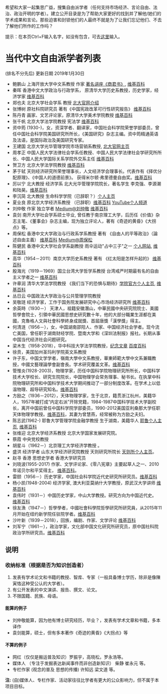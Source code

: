 希望和大家一起集思广益，搜集自由派学者（任何支持市场经济、言论自由、法治、政治开明的学者）。建立公开目录是为了帮助大家更好的找到并了解他/她们的学术成果和言论。那些迫害和封锁他们的人最终不就是为了让我们忘记他们、不去了解他们所作的工作吗？

提示：在本页Ctrl+F输入名字，如没有包含，可去[这里](https://github.com/civicforum/civicforum.github.io/issues/52)输入。
# 当代中文自由派学者列表
(排名不分先后) 更新日期 2019年1月30日

* 鲍鹏山 上海开放大学中文系教授 作家 [著名讲座《商君书》](https://www.youtube.com/watch?v=eYHB5iKKzt0), [维基百科](https://zh.wikipedia.org/zh-hans/%E9%B2%8D%E9%B9%8F%E5%B1%B1)
* 秦晖 香港中文大学政治与行政学系， 原清华大学历史系教授，历史学家，经济学家 [维基百科](https://zh.wikipedia.org/zh-hans/%E7%A7%A6%E6%99%96)
* 郑也夫 北京大学社会学系 教授 [北大官网介绍](http://www.shehui.pku.edu.cn/sz/content.aspx?nodeid=586)
* 张博树 原社科院研究员 著有《中国宪政改革可行性研究报告》 [维基百科](https://zh.wikipedia.org/zh/%E5%BC%A0%E5%8D%9A%E6%A0%91)
* 陈丹青 画家、文艺评论家，原清华大学美术学院教授 [维基百科](https://zh.wikipedia.org/zh-hans/%E9%99%88%E4%B8%B9%E9%9D%92)
* 张千帆 北京大学法学院教授 宪法学 [维基百科](https://zh.wikipedia.org/zh-hans/%E5%BC%A0%E5%8D%83%E5%B8%86)
* 资中筠 (1930-)，女，资深学者、翻译家，中国社会科学院荣誉学部委员，曾任中国社会科学院美国研究所所长，《美国研究》杂志主编。资中筠精通英语及法语，是国际政治及美国研究专家。
* 王建国 北京大学光华管理学院市场营销系教授, [北大官网主页](http://scholar.pku.edu.cn/jgwang/home)
* 周孝正 中国人民大学法律社会学系任教授、中国人民大学法律社会学研究所所长、中国人民大学国际关系学院外交系主任 [维基百科](https://zh.wikipedia.org/zh-hans/%E5%91%A8%E5%AD%9D%E6%AD%A3)
* 贺卫方 北京大学法学院教授 [维基百科](https://zh.wikipedia.org/zh-hans/%E8%B4%BA%E5%8D%AB%E6%96%B9) 
* 茅于轼 天则经济研究所荣誉理事长，人文经济学会理事长。代表作有《择优分配原理》、《中国人的道德前景》。 获得米尔顿·弗里德曼自由奖。[维基百科](https://zh.wikipedia.org/zh-hans/%E8%8C%85%E4%BA%8E%E8%BD%BC)
* 厉以宁 北大教授 经济学系 北大光华管理学院院长，著名学生 李克强、李源潮和陆昊。[维基百科](https://zh.wikipedia.org/zh-hans/%E5%8E%89%E4%BB%A5%E5%AE%81)
* 李沉简 北大教授 生命科学学院（已辞职？）[个人主页](http://scholar.pku.edu.cn/cjli/home)
* 夏业良 原北京大学经济系教授 （已辞职）[维基百科](https://zh.wikipedia.org/zh-hans/%E9%99%88%E4%B8%B9%E9%9D%92) [YouTube个人频道](https://www.youtube.com/channel/UCkHvF7S9qpBudjVvrjqz-8g)
* 刘仲敬 作家 独立学者 [Medium@刘仲敬](https://medium.com/@LiuZhongjing) [维基百科](https://zh.wikipedia.org/zh-hans/%E5%8A%89%E4%BB%B2%E6%95%AC)
* 袁剑 南开大学社会学系硕士毕业, 曾任教于南京理工大学，后历任《价值》杂志主笔、《董事会》杂志主编，现为独立评论人，著有《奇迹的黄昏》《大拐点》等。
* 周保松 香港中文大学政治与行政系学系教授 著有 《自由人的平等政治》（論述自由主義） [维基百科](https://zh.wikipedia.org/zh/%E5%91%A8%E4%BF%9D%E6%9D%BE) [Medium@周保松](https://medium.com/@pochungchow/%E5%81%9A%E4%B8%80%E9%9A%BB%E6%9C%89%E5%B0%8A%E5%9A%B4%E7%9A%84%E8%9B%8B-822345487ce4)
* 陈健民 香港中文大学社会学系副教授 雨伞运动"占中三子"之一 [个人网站](https://chankinman.wordpress.com/), [维基百科](https://zh.wikipedia.org/zh/%E9%99%B3%E5%81%A5%E6%B0%91_(%E7%A4%BE%E6%9C%83%E5%AD%B8%E8%80%85))
* 高华（1954－2011）南京大学历史系教授 著有 《红太阳是怎样升起的》 [维基百科](https://zh.wikipedia.org/zh-hans/%E9%AB%98%E5%8D%8E)
* 殷海光（1919－1969）国立台湾大学哲学系教授 台湾戒严时期最有名的自由主义学者之一 [维基百科](https://zh.wikipedia.org/zh/%E6%AE%B7%E6%B5%B7%E5%85%89)
* 许章润 清华大学法学院教授 《我们当下的恐惧与期待》[学院官方个人主页](https://www.tsinghua.edu.cn/publish/law/3563/2010/20101220194652775652930/20101220194652775652930_.html), [维基百科](https://zh.wikipedia.org/zh-hans/%E8%AE%B8%E7%AB%A0%E6%B6%A6)
* 丛日云 中国政法大学政治与公共管理学院教授
* 吴敬琏 经济学家，工作于国务院发展研究中心市场经济研究所 [维基百科](https://zh.wikipedia.org/zh-hans/%E5%90%B4%E6%95%AC%E7%90%8F)
* 余英時（1930－） 天津人，祖籍安徽潛山，中華民國中央研究院院士、美國哲學會院士，引領中華民國思想史研究數十年，他的大部分職業生涯都在美國，克魯格人文與社會科學終身成就獎、首屆唐獎「漢學獎」得主。
* 何清涟（1956－），女，中国湖南邵阳人、作家、中国经济社会学者。现今流亡美国，曾任职于湖南财经学院、暨南大学和《深圳法制报》报社。长期从事中国当代经济社会问题研究。 
* 梁木生（1958-2018），华中科技大学法学院教授，[纪念文章](https://www.jianshu.com/p/b718c669c38e) [百度百科](https://baike.baidu.com/item/%E6%A2%81%E6%9C%A8%E7%94%9F)
* 徐贲，美国加州圣玛利学院英文系教授
* 许子东，中国文学学者，嶺南大學中文系教授，華東師範大學中文系兼職教授，中國文藝理論學會副會長。学术研究覆盖文革。[维基百科]()
* 管惟炎(1928-2003)，物理学家，历任中国科学院物理研究所所长，中国科学技术大学校长、研究生院院长，中国物理学会常务理事、秘书长。在执掌中科院物理研究所和中国科学技术大学期间推动了一部分制度改革。在学术上以低温物理、超导研究知名。[维基百科](https://zh.wikipedia.org/zh-hans/%E7%AE%A1%E6%83%9F%E7%82%8E) 
* 方励之（1936－2012），天体物理学家，生于北京，籍贯浙江杭州，美籍华人，1957年被打成“内定右派”开除党籍，1984-1987中国科学技术大学副校长，离开中国前曾任中国科学院学部委员，1990-2012美国亚利桑那大学任职天体物理学教授。[维基百科](https://zh.wikipedia.org/zh-hans/%E6%96%B9%E5%8A%B1%E4%B9%8B)，其妻为曾慧燕，经常被称为方励之夫妇。
* 陈志武(1962-) 耶鲁大学管理学院金融学教授 生于湖南，美籍华人 [耶鲁个人主页](http://som.yale.edu/zhiwu-chen), [维基百科](https://zh.wikipedia.org/zh-hans/%E9%99%88%E5%BF%97%E6%AD%A6)
* 张维迎 北京大学经济系教授 北京大学国家发展研究院。
* 蔡霞 中央党校教授
* 胡星斗（1962－）北京理工大学经济学教授 。 
* 盛洪 经济学者 山东大学经济研究院教授 天则研究所院长 [天则所个人主页](http://unirule.cloud/index.php?c=article&id=2085&js=1)。
* 赵寻 香港 思想史学者 香港大学研究员
* 刘晓波(1955-2017) 作家、文学评论家、《零八宪章》主要起草人之一、2010年诺贝尔和平奖得主， [维基百科](https://zh.wikipedia.org/zh-hans/%E5%88%98%E6%99%93%E6%B3%A2)。
* 雷颐（1956－）历史学家，中国社会科学院近代史研究所研究员。[维基百科](https://zh.wikipedia.org/zh-hans/%E9%9B%B7%E9%A2%90)
* 杨小凯(1948-2004) 经济学家, 澳大利亚莫纳什大学教授，原武汉大学讲师 [维基百科](https://zh.wikipedia.org/zh-hans/%E6%9D%A8%E5%B0%8F%E5%87%AF)
* 袁伟时（1931－）中国历史学家，中山大学教授。研究方向为中国近代史。 [维基百科](https://zh.wikipedia.org/zh-hans/%E8%A2%81%E4%BC%9F%E6%97%B6)
* 徐友漁（1947－）哲學學者，中國社會科學院哲學研究所研究員，从2015年11月开始在纽约新学院任驻院学者。[维基百科](https://zh.wikipedia.org/wiki/%E5%BE%90%E5%8F%8B%E6%BC%81)
* 沙叶新（1939－2018），回族，编剧、作家、文学评论 [维基百科](https://zh.wikipedia.org/wiki/%E6%B2%99%E5%8F%B6%E6%96%B0)
* 刘军宁（1961－），政治学家，文化部中国文化研究所研究员，原中国社科院政治学所研究员。[维基百科](https://zh.wikipedia.org/zh-hans/%E5%88%98%E5%86%9B%E5%AE%81)
  
  
  
## 说明  
### 收纳标准（根据是否为知识创造者）
1. 发表有学术论文和书籍的教授、智库、专家（一般具备博士学历，除非是像陳寅恪这种受公认的大学者）。
2. 有公开发表的中文演讲、报告、撰文、论文。
3. 不限国籍、民族、母语。

#### 能算的例子
* 刘仲敬能算，因为他有博士研究经历，毕业？，发表有学术文章和书籍，多本译作
* 袁剑能算，硕士，但有多本著作《奇迹的黄昏》《大拐点》等

#### 不算的例子
* 网红（仅仅是搬运普及知识）罗振宇，高晓松，罗永浩等。
* 媒体人 （专注于发掘表达新闻事件而非创造新知识） 柴静 崔永元 等。
* 专栏作家 (观念的普及 思想的传播) 许知远 梁文道 等。

__注:__ (自)媒体人、专栏作家、活动家往往比学者有更大的公众影响力，但不属于本项目目标。
